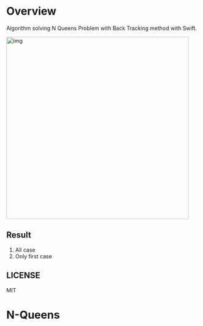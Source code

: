 # Overview

Algorithm solving N Queens Problem with Back Tracking method with Swift.

<img width="478" alt="img" src="https://user-images.githubusercontent.com/26793088/127718694-7367c5cd-9ce9-47d1-ab96-30fd1851356e.png">

## Result

1. All case
2. Only first case

## LICENSE

MIT
# N-Queens
